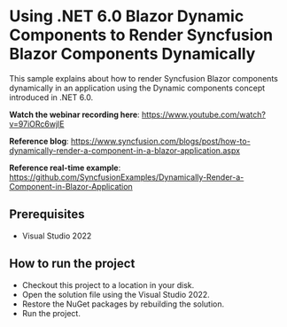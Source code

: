 # Using .NET 6.0 Blazor Dynamic Components to Render Syncfusion Blazor Components Dynamically

This sample explains about how to render Syncfusion Blazor components dynamically in an application using the Dynamic components concept introduced in .NET 6.0.

**Watch the webinar recording here**: https://www.youtube.com/watch?v=97iORc6wjlE

**Reference blog**: https://www.syncfusion.com/blogs/post/how-to-dynamically-render-a-component-in-a-blazor-application.aspx

**Reference real-time example**: https://github.com/SyncfusionExamples/Dynamically-Render-a-Component-in-Blazor-Application

## Prerequisites

* Visual Studio 2022

## How to run the project

* Checkout this project to a location in your disk.
* Open the solution file using the Visual Studio 2022.
* Restore the NuGet packages by rebuilding the solution.
* Run the project.